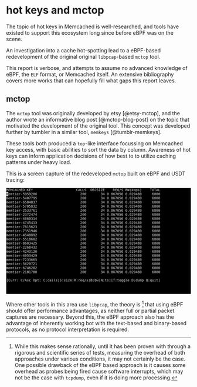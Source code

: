 # hot keys and mctop

The topic of hot keys in Memcached is well-researched, and tools have existed
to support this ecosystem long since before eBPF was on the scene.

An investigation into a cache hot-spotting lead to a eBPF-based redevelopment of
the original original `libpcap`-based `mctop` tool.

This report is verbose, and attempts to assume no advanced knowledge of eBPF,
the `ELF` format, or Memcached itself. An extensive bibliography covers more
works that can hopefully fill what gaps this report leaves.

## mctop

The `mctop` tool was originally developed by etsy [@etsy-mctop], and the author
 wrote an informative blog post [@mctop-blog-post] on the topic that motivated
the development of the original tool. This concept was developed further by
tumbler in a similar tool, `memkeys` [@tumblr-memkeys].

These tools both produced a `top`-like interface focussing on Memcached key
access, with basic abilities to sort the data by column. Awareness of hot keys
can inform application decisions of how best to to utilize caching patterns
under heavy load.

This is a screen capture of the redeveloped `mctop` built on eBPF and USDT
tracing:

![](./img/mctop.gif)

Where other tools in this area use `libpcap`, the theory is [^19] that using eBPF
should offer performance advantages, as neither full or partial packet captures
are necessary. Beyond this, the eBPF approach also has the advantage of
inherently working bot with the text-based and binary-based protocols, as no
protocol interpretation is required.

[^19]: While this makes sense rationally, until it has been proven with through
       a rigorous and scientific series of tests, measuring the overhead of
       both approaches under various conditions, it may not certainly be the
       case. One possible drawback of the eBPF based approach is it causes some
       overhead as probes being fired cause software interrupts, which may not
       be the case with `tcpdump`, even if it is doing more processing.
